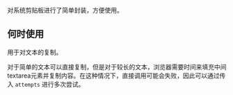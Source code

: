 对系统剪贴板进行了简单封装，方便使用。

## 何时使用

用于对文本的复制。

对于简单的文本可以直接复制，但是对于较长的文本，浏览器需要时间来填充中间textarea元素并复制内容。在这种情况下，直接调用可能会失败，因此可以通过传入 `attempts` 进行多次尝试。

